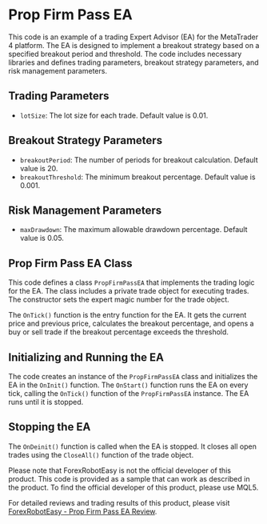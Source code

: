 # Prop Firm Pass EA

This code is an example of a trading Expert Advisor (EA) for the MetaTrader 4 platform. The EA is designed to implement a breakout strategy based on a specified breakout period and threshold. The code includes necessary libraries and defines trading parameters, breakout strategy parameters, and risk management parameters.

## Trading Parameters

- `lotSize`: The lot size for each trade. Default value is 0.01.

## Breakout Strategy Parameters

- `breakoutPeriod`: The number of periods for breakout calculation. Default value is 20.
- `breakoutThreshold`: The minimum breakout percentage. Default value is 0.001.

## Risk Management Parameters

- `maxDrawdown`: The maximum allowable drawdown percentage. Default value is 0.05.

## Prop Firm Pass EA Class

This code defines a class `PropFirmPassEA` that implements the trading logic for the EA. The class includes a private trade object for executing trades. The constructor sets the expert magic number for the trade object.

The `OnTick()` function is the entry function for the EA. It gets the current price and previous price, calculates the breakout percentage, and opens a buy or sell trade if the breakout percentage exceeds the threshold.

## Initializing and Running the EA

The code creates an instance of the `PropFirmPassEA` class and initializes the EA in the `OnInit()` function. The `OnStart()` function runs the EA on every tick, calling the `OnTick()` function of the `PropFirmPassEA` instance. The EA runs until it is stopped.

## Stopping the EA

The `OnDeinit()` function is called when the EA is stopped. It closes all open trades using the `CloseAll()` function of the trade object.

Please note that ForexRobotEasy is not the official developer of this product. This code is provided as a sample that can work as described in the product. To find the official developer of this product, please use MQL5.

For detailed reviews and trading results of this product, please visit [ForexRobotEasy - Prop Firm Pass EA Review](https://forexroboteasy.com/forex-robot-review/prop-firm-pass-ea-review-optimized-forex-software-for-successful-trading/).
